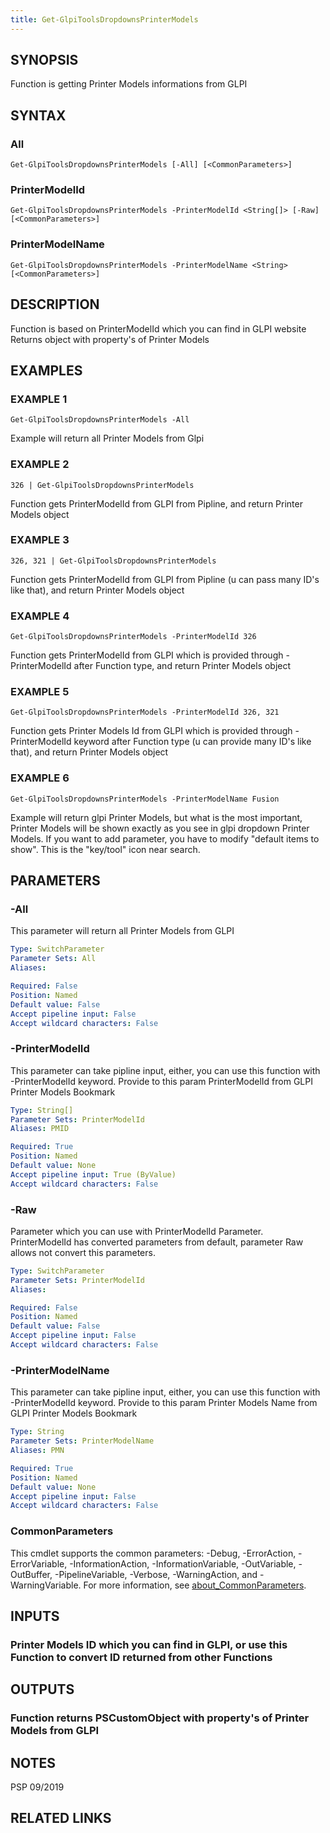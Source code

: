 ```yaml
---
title: Get-GlpiToolsDropdownsPrinterModels
---
```


## SYNOPSIS
Function is getting Printer Models informations from GLPI

## SYNTAX

### All
```
Get-GlpiToolsDropdownsPrinterModels [-All] [<CommonParameters>]
```

### PrinterModelId
```
Get-GlpiToolsDropdownsPrinterModels -PrinterModelId <String[]> [-Raw] [<CommonParameters>]
```

### PrinterModelName
```
Get-GlpiToolsDropdownsPrinterModels -PrinterModelName <String> [<CommonParameters>]
```

## DESCRIPTION
Function is based on PrinterModelId which you can find in GLPI website
Returns object with property's of Printer Models

## EXAMPLES

### EXAMPLE 1
```
Get-GlpiToolsDropdownsPrinterModels -All
```

Example will return all Printer Models from Glpi

### EXAMPLE 2
```
326 | Get-GlpiToolsDropdownsPrinterModels
```

Function gets PrinterModelId from GLPI from Pipline, and return Printer Models object

### EXAMPLE 3
```
326, 321 | Get-GlpiToolsDropdownsPrinterModels
```

Function gets PrinterModelId from GLPI from Pipline (u can pass many ID's like that), and return Printer Models object

### EXAMPLE 4
```
Get-GlpiToolsDropdownsPrinterModels -PrinterModelId 326
```

Function gets PrinterModelId from GLPI which is provided through -PrinterModelId after Function type, and return Printer Models object

### EXAMPLE 5
```
Get-GlpiToolsDropdownsPrinterModels -PrinterModelId 326, 321
```

Function gets Printer Models Id from GLPI which is provided through -PrinterModelId keyword after Function type (u can provide many ID's like that), and return Printer Models object

### EXAMPLE 6
```
Get-GlpiToolsDropdownsPrinterModels -PrinterModelName Fusion
```

Example will return glpi Printer Models, but what is the most important, Printer Models will be shown exactly as you see in glpi dropdown Printer Models.
If you want to add parameter, you have to modify "default items to show".
This is the "key/tool" icon near search.

## PARAMETERS

### -All
This parameter will return all Printer Models from GLPI

```yaml
Type: SwitchParameter
Parameter Sets: All
Aliases:

Required: False
Position: Named
Default value: False
Accept pipeline input: False
Accept wildcard characters: False
```

### -PrinterModelId
This parameter can take pipline input, either, you can use this function with -PrinterModelId keyword.
Provide to this param PrinterModelId from GLPI Printer Models Bookmark

```yaml
Type: String[]
Parameter Sets: PrinterModelId
Aliases: PMID

Required: True
Position: Named
Default value: None
Accept pipeline input: True (ByValue)
Accept wildcard characters: False
```

### -Raw
Parameter which you can use with PrinterModelId Parameter.
PrinterModelId has converted parameters from default, parameter Raw allows not convert this parameters.

```yaml
Type: SwitchParameter
Parameter Sets: PrinterModelId
Aliases:

Required: False
Position: Named
Default value: False
Accept pipeline input: False
Accept wildcard characters: False
```

### -PrinterModelName
This parameter can take pipline input, either, you can use this function with -PrinterModelId keyword.
Provide to this param Printer Models Name from GLPI Printer Models Bookmark

```yaml
Type: String
Parameter Sets: PrinterModelName
Aliases: PMN

Required: True
Position: Named
Default value: None
Accept pipeline input: False
Accept wildcard characters: False
```

### CommonParameters
This cmdlet supports the common parameters: -Debug, -ErrorAction, -ErrorVariable, -InformationAction, -InformationVariable, -OutVariable, -OutBuffer, -PipelineVariable, -Verbose, -WarningAction, and -WarningVariable. For more information, see [about_CommonParameters](http://go.microsoft.com/fwlink/?LinkID=113216).

## INPUTS

### Printer Models ID which you can find in GLPI, or use this Function to convert ID returned from other Functions
## OUTPUTS

### Function returns PSCustomObject with property's of Printer Models from GLPI
## NOTES
PSP 09/2019

## RELATED LINKS
